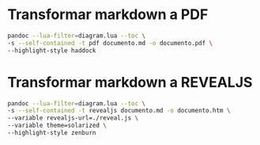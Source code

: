# Transformar markdown a PDF

```bash
pandoc --lua-filter=diagram.lua --toc \
-s --self-contained -t pdf documento.md -o documento.pdf \
--highlight-style haddock
```

# Transformar markdown a REVEALJS

```bash
pandoc --lua-filter=diagram.lua --toc \
-s --self-contained -t revealjs documento.md -o documento.htm \
--variable revealjs-url=./reveal.js \
--variable theme=solarized \
--highlight-style zenburn
```